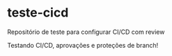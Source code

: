 # teste-cicd

Repositório de teste para configurar CI/CD com review

Testando CI/CD, aprovações e proteções de branch!
